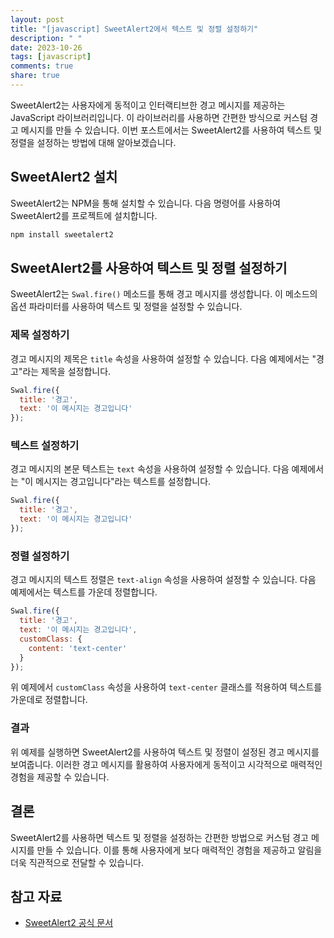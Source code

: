 ```yaml
---
layout: post
title: "[javascript] SweetAlert2에서 텍스트 및 정렬 설정하기"
description: " "
date: 2023-10-26
tags: [javascript]
comments: true
share: true
---
```


SweetAlert2는 사용자에게 동적이고 인터랙티브한 경고 메시지를 제공하는 JavaScript 라이브러리입니다. 이 라이브러리를 사용하면 간편한 방식으로 커스텀 경고 메시지를 만들 수 있습니다. 이번 포스트에서는 SweetAlert2를 사용하여 텍스트 및 정렬을 설정하는 방법에 대해 알아보겠습니다.

## SweetAlert2 설치

SweetAlert2는 NPM을 통해 설치할 수 있습니다. 다음 명령어를 사용하여 SweetAlert2를 프로젝트에 설치합니다.

```javascript
npm install sweetalert2
```

## SweetAlert2를 사용하여 텍스트 및 정렬 설정하기

SweetAlert2는 `Swal.fire()` 메소드를 통해 경고 메시지를 생성합니다. 이 메소드의 옵션 파라미터를 사용하여 텍스트 및 정렬을 설정할 수 있습니다.

### 제목 설정하기

경고 메시지의 제목은 `title` 속성을 사용하여 설정할 수 있습니다. 다음 예제에서는 "경고"라는 제목을 설정합니다.

```javascript
Swal.fire({
  title: '경고',
  text: '이 메시지는 경고입니다'
});
```

### 텍스트 설정하기

경고 메시지의 본문 텍스트는 `text` 속성을 사용하여 설정할 수 있습니다. 다음 예제에서는 "이 메시지는 경고입니다"라는 텍스트를 설정합니다.

```javascript
Swal.fire({
  title: '경고',
  text: '이 메시지는 경고입니다'
});
```

### 정렬 설정하기

경고 메시지의 텍스트 정렬은 `text-align` 속성을 사용하여 설정할 수 있습니다. 다음 예제에서는 텍스트를 가운데 정렬합니다.

```javascript
Swal.fire({
  title: '경고',
  text: '이 메시지는 경고입니다',
  customClass: {
    content: 'text-center'
  }
});
```

위 예제에서 `customClass` 속성을 사용하여 `text-center` 클래스를 적용하여 텍스트를 가운데로 정렬합니다.

### 결과

위 예제를 실행하면 SweetAlert2를 사용하여 텍스트 및 정렬이 설정된 경고 메시지를 보여줍니다. 이러한 경고 메시지를 활용하여 사용자에게 동적이고 시각적으로 매력적인 경험을 제공할 수 있습니다.

## 결론

SweetAlert2를 사용하면 텍스트 및 정렬을 설정하는 간편한 방법으로 커스텀 경고 메시지를 만들 수 있습니다. 이를 통해 사용자에게 보다 매력적인 경험을 제공하고 알림을 더욱 직관적으로 전달할 수 있습니다.

## 참고 자료

- [SweetAlert2 공식 문서](https://sweetalert2.github.io/)